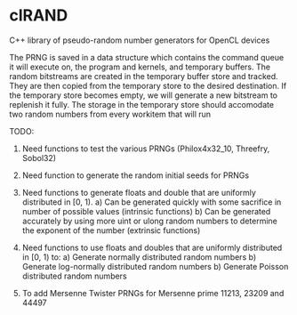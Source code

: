 # clRAND
C++ library of pseudo-random number generators for OpenCL devices

The PRNG is saved in a data structure which contains the command
queue it will execute on, the program and kernels, and temporary
buffers. The random bitstreams are created in the temporary
buffer store and tracked. They are then copied from the
temporary store to the desired destination. If the temporary
store becomes empty, we will generate a new bitstream to
replenish it fully. The storage in the temporary store should
accomodate two random numbers from every workitem that will run

TODO:
1) Need functions to test the various PRNGs (Philox4x32_10,
Threefry, Sobol32)

2) Need function to generate the random initial seeds for PRNGs

3) Need functions to generate floats and double that are
   uniformly distributed in [0, 1).
    a) Can be generated quickly with some sacrifice in
       number of possible values (intrinsic functions)
    b) Can be generated accurately by using more uint or ulong
       random numbers to determine the exponent of the number
       (extrinsic functions)

4) Need functions to use floats and doubles that are
   uniformly distributed in [0, 1) to:
    a) Generate normally distributed random numbers
    b) Generate log-normally distributed random numbers
    b) Generate Poisson distributed random numbers

5) To add Mersenne Twister PRNGs for Mersenne prime 11213, 23209 and 44497
